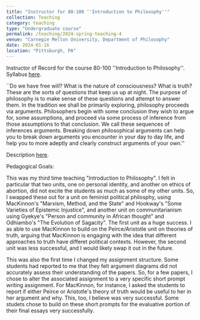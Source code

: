 ```yaml
---
title: "Instructor for 80-100 ''Introduction to Philosophy''"
collection: Teaching
category: teaching
type: "Undergraduate course"
permalink: /teaching/2024-spring-teaching-4
venue: "Carnegie Mellon University, Department of Philosophy"
date: 2024-01-16
location: "Pittsburgh, PA"
---
```


Instructor of Record for the course 80-100 ''Introduction to Philosophy''. Syllabus [here](http://philip-sink.github.io/files/80100SyllabusSpr2024.pdf).

``Do we have free will? What is the nature of consciousness? What is truth? These are the sorts of questions
that keep us up at night. The purpose of philosophy is to make sense of these questions and attempt to answer
them. In the tradition we shall be primarily exploring, philosophy proceeds via arguments. Philosophers
begin with some conclusion they wish to argue for, some assumptions, and proceed via some process of
inference from those assumptions to that conclusion. We call these sequences of inferences arguments.
Breaking down philosophical arguments can help you to break down arguments you encounter in your day
to day life, and help you to more adeptly and clearly construct arguments of your own.''

Description [here](http://coursecatalog.web.cmu.edu/schools-colleges/dietrichcollegeofhumanitiesandsocialsciences/departmentofphilosophy/courses/).

Pedagogical Goals:

This was my third time teaching "Introduction to Philosophy". I felt in particular that two units, one on personal identity, and another on ethics of abortion, did not excite the students as much as some of my other units. So, I swapped these out for a unit on feminist political philosphy, using MacKinnon's "Marxism, Method, and the State" and Hookway's "Some Varieties of Epistemic Injustice", and another unit on communitarianism using Gyekye's "Person and community in African thought" and Odhiambo's "The Evolution of Sagacity". The first unit as a huge success. I as able to use MacKinnon to build on the Peirce/Aristotle unit on theories of truth, arguing that MacKinnon is engaging with the idea that different approaches to truth have differet political contexts. However, the second unit was less successful, and I would likely swap it out in the future. 

This was also the first time I changed my assignment structure. Some students had reported to me that they felt argument diagrams did not accurately assess their understanding of the papers. So, for a few papers, I chose to alter the associated assignment to a very specific short prompt writing assignment. For MacKinnon, for instance, I asked the students to report if either Peirce or Aristotle's theory of truth would be useful to her in her argument and why. This, too, I believe was very successful. Some studets chose to build on these short prompts for the evaluative portion of their final essays very successfully.

